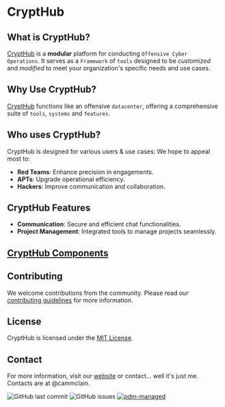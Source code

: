
# CryptHub


## What is CryptHub?

[CryptHub](https://github.com/IncognitLabs/CryptHub) is a **modular** platform for conducting `Offensive Cyber Operations`. 
It serves as a `Framework` of `tools` designed to be *customized* and *modified* to meet your organization's specific needs and use cases.

## Why Use CryptHub?

[CryptHub](https://github.com/IncognitLabs/CryptHub) functions like an offensive `datacenter`, offering a comprehensive suite of `tools`, `systems` and `features`.

## Who uses CryptHub?
CryptHub is designed for various users & use cases:
We hope to appeal most to:
- **Red Teams**: Enhance precision in engagements.
- **APTs**: Upgrade operational efficiency.
- **Hackers**: Improve communication and collaboration.

## CryptHub Features

- **Communication**: Secure and efficient chat functionalities.
- **Project Management**: Integrated tools to manage projects seamlessly.

## [CryptHub Components](src/crypthub/components/COMPONENTS.md)

## Contributing

We welcome contributions from the community. Please read our [contributing guidelines](CONTRIBUTING) for more information.

## License

CryptHub is licensed under the [MIT License](CryptHub-1/LICENSE).

## Contact

For more information, visit our [website](https://crypthub.io) or contact... well it's just me. Contacts are at @cammclain.


![GitHub last commit](https://img.shields.io/github/last-commit/IncognitLabs/CryptHub)
![GitHub issues](https://img.shields.io/github/issues/IncognitLabs/CryptHub)
[![pdm-managed](https://img.shields.io/badge/pdm-managed-blueviolet)](https://pdm-project.org)